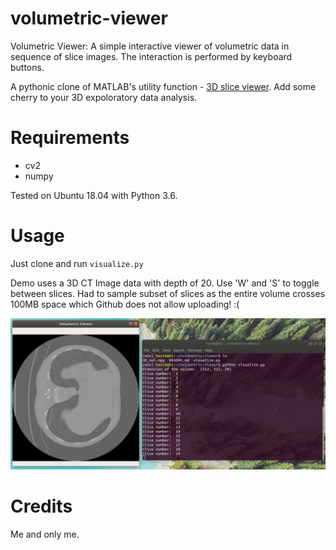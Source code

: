 # volumetric-viewer
Volumetric Viewer: A simple interactive viewer of volumetric data in sequence of slice images. The interaction is performed by keyboard buttons.

A pythonic clone of MATLAB's utility function - [3D slice viewer](https://www.mathworks.com/matlabcentral/fileexchange/66672-volume-slice-browser-3d-slice-viewer). Add some cherry to your 3D expoloratory data analysis.

# Requirements
* cv2
* numpy

Tested on Ubuntu 18.04 with Python 3.6.

# Usage
Just clone and run ```visualize.py```

Demo uses a 3D CT Image data with depth of 20. Use 'W' and 'S' to toggle between slices. Had to sample subset of slices as the entire volume crosses 100MB space which Github does not allow uploading! :( 

<p align="center">
  <a href="#"><img src="asset/demo.png"></a>
</p>


# Credits
Me and only me.
